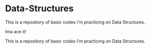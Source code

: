 # Data-Structures

This is a repository of basic codes i'm practicing on Data Structures.

Ima ace it!

This is a repository of basic codes I'm practicing on Data Structures.
